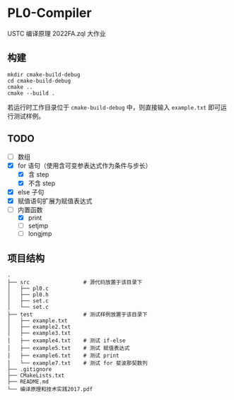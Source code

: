 # PL0-Compiler

USTC 编译原理 2022FA.zql 大作业

## 构建

```
mkdir cmake-build-debug
cd cmake-build-debug
cmake ..
cmake --build .
```

若运行时工作目录位于 `cmake-build-debug` 中，则直接输入 `example.txt` 即可运行测试样例。

## TODO

- [ ] 数组
- [x] for 语句（使用含可变参表达式作为条件与步长）
  - [x] 含 step
  - [x] 不含 step
- [x] else 子句
- [x] 赋值语句扩展为赋值表达式
- [ ] 内置函数
  - [x] print
  - [ ] setjmp
  - [ ] longjmp

## 项目结构

```
.
├── src                 # 源代码放置于该目录下
│   ├── pl0.c
│   ├── pl0.h
│   ├── set.c
│   └── set.c
├── test                # 测试样例放置于该目录下
│   ├── example.txt
│   ├── example2.txt
│   ├── example3.txt
│   ├── example4.txt    # 测试 if-else
│   ├── example5.txt    # 测试 赋值表达式
│   ├── example6.txt    # 测试 print
│   └── example7.txt    # 测试 for 斐波那契数列
├── .gitignore
├── CMakeLists.txt
├── README.md
└── 编译原理和技术实践2017.pdf
```